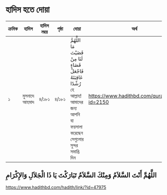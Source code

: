 # হাদিস হতে দোয়া
|ক্রমিক|হাদিস|হাদিস নম্বর|পৃষ্ঠা|দোয়া|অর্থ|রেফারেন্স/লিংক|
|---|---|---|---|---|---|---|
|১|মুসনাদে আহমাদ|৪/১৮১|৪/১৮১|اللَّهُمَّ مَا قَضَيْتَ لَنَا مِنْ قَضَاءٍ فَاجْعَلْ عَاقِبَتَهُ رُشْدًا হে আল্লাহ! আমাদের জন্য আপনি যা ফয়সালা করেছেন সেগুলোর সুন্দর সমাপ্তি দিন|https://www.hadithbd.com/quran/link/?id=2150|

## ‏ اللَّهُمَّ أَنْتَ السَّلاَمُ وَمِنْكَ السَّلاَمُ تَبَارَكْتَ يَا ذَا الْجَلاَلِ وَالإِكْرَامِ

https://www.hadithbd.com/hadith/link/?id=47975

